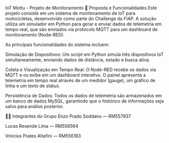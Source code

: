 IoT Mottu - Projeto de Monitoramento
📝 Proposta e Funcionalidades
Este projeto consiste em um sistema de monitoramento de IoT para motocicletas, desenvolvido como parte do Challenge da FIAP. A solução utiliza um simulador em Python para gerar e enviar dados de telemetria em tempo real, que são enviados via protocolo MQTT para um dashboard de monitoramento (Node-RED).

As principais funcionalidades do sistema incluem:

Simulação de Dispositivos: Um script em Python simula três dispositivos IoT simultaneamente, enviando dados de distância, estado e busca ativa.

Coleta e Visualização em Tempo Real: O Node-RED recebe os dados via MQTT e os exibe em um dashboard interativo. O painel apresenta a telemetria em tempo real através de um medidor (gauge), um gráfico de linha e um texto de status.

Persistência de Dados: Todos os dados de telemetria são armazenados em um banco de dados MySQL, garantindo que o histórico de informações seja salvo para análise posterior.

👩‍💻 Integrantes do Grupo
Enzo Prado Soddano — RM557937

Lucas Resende Lima — RM556564

Vinicius Prates Altafini — RM556183